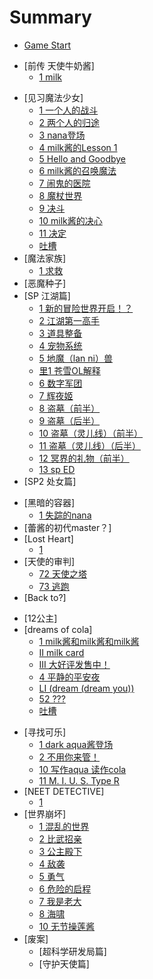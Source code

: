 # Summary

* [Game Start](README.md)
<!-- * [-2] -->
<!-- * [-1] -->
<!-- * [0] -->
* [前传 天使牛奶酱]
  * [1 milk](Vol0/Cha1/1.md)
<!-- * [Season 01 魔法物语] -->
* [见习魔法少女]
  * [1 一个人的战斗](Vol1/Cha1/1.md)
  * [2 两个人的归途](Vol1/Cha1/2.md)
  * [3 nana登场](Vol1/Cha1/3.md)
  * [4 milk酱的Lesson 1](Vol1/Cha1/4.md)
  * [5 Hello and Goodbye](Vol1/Cha1/5.md)
  * [6 milk酱的召唤魔法](Vol1/Cha1/6.md)
  * [7 闹鬼的医院](Vol1/Cha1/7.md)
  * [8 魔杖世界](Vol1/Cha1/8.md)
  * [9 决斗](Vol1/Cha1/9.md)
  * [10 milk酱的决心](Vol1/Cha1/10.md)
  * [11 决定](Vol1/Cha1/11.md)
  * [吐槽](Vol1/Cha1/neta.md)
* [魔法家族]
  * [1 求救](Vol1/Cha2/1.md)
* [恶魔种子]
* [SP 江湖篇]
  * [1 新的冒险世界开启！？](Vol3/Cha1/1.md)
  * [2 江湖第一高手](Vol3/Cha1/2.md)
  * [3 道具整备](Vol3/Cha1/3.md)
  * [4 宠物系统](Vol3/Cha1/4.md)
  * [5 地魔（lan ni）兽](Vol3/Cha1/5.md)
  * [里1 苍雪OL解释](Vol3/Cha1/6.md)
  * [6 数字军团](Vol3/Cha1/7.md)
  * [7 辉夜姬](Vol3/Cha1/8.md)
  * [8 盗墓（前半）](Vol3/Cha1/9.md)
  * [9 盗墓（后半）](Vol3/Cha1/10.md)
  * [10 盗墓（灵儿线）（前半）](Vol3/Cha1/11.md)
  * [11 盗墓（灵儿线）（后半）](Vol3/Cha1/12.md)
  * [12 冥界的礼物（前半）](Vol3/Cha1/13.md)
  * [13 sp ED](Vol3/Cha1/14.md)
* [SP2 处女篇]
<!-- * [Season 02 PLUS ] -->
* [黑暗的容器]
  * [1 失踪的nana](Vol2/Cha5/1.md)
* [蕾酱的初代master？]
* [Lost Heart]
  * [1](Vol2/Cha7/1.md)
* [天使的审判]
  * [72 天使之塔](Vol2/Cha8/72.md)
  * [73 逃跑](Vol2/Cha8/73.md)
* [Back to?]
<!-- Season 03 -->
* [12公主]
* [dreams of cola]
  * [1 milk酱和milk酱和milk酱](EX/1.md) 
  * [II milk card](EX/2.md)
  * [III 大好评发售中！](EX/3.md)
  * [4 平静的平安夜](EX/4.md)
  * [LI (dream (dream you))](EX/51.md)
  * [52 ???](EX/-1.md)
  * [吐槽](EX/neta.md)	
<!-- * [Season 05 NEO] -->
* [寻找可乐]
  * [1 dark aqua酱登场](Vol5/Cha1/1.md)
  * [2 不用你来管！](Vol5/Cha1/2.md)
  * [10 写作aqua 读作cola](Vol5/Cha1/10.md)
  * [11 M. I. U. S. Type R](Vol5/Cha1/11.md)
* [NEET DETECTIVE]
  * [1](Vol5/Cha2/1.md)
  <!-- Season 04 -->
* [世界崩坏]
  * [1 混乱的世界](Vol4/Cha1/1.md)
  * [2 比武招亲](Vol4/Cha1/2.md)
  * [3 公主殿下](Vol4/Cha1/3.md)
  * [4 敌袭](Vol4/Cha1/4.md)
  * [5 勇气](Vol4/Cha1/5.md)
  * [6 危险的启程](Vol4/Cha1/6.md)
  * [7 我是老大](Vol4/Cha1/7.md)
  * [8 海啸](Vol4/Cha1/8.md)
  * [10 无节操莲酱](Vol4/Cha1/10.md)
* [废案]
  * [超科学研发局篇]
  * [守护天使篇]
